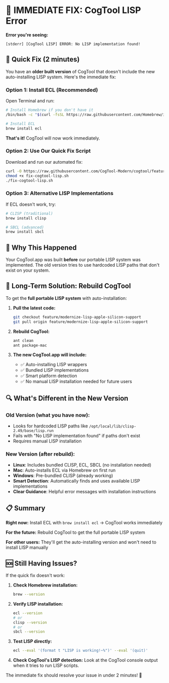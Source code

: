 # 🚨 IMMEDIATE FIX: CogTool LISP Error

**Error you're seeing:**
```
[stderr] [CogTool LISP] ERROR: No LISP implementation found!
```

## 🔧 **Quick Fix (2 minutes)**

You have an **older built version** of CogTool that doesn't include the new auto-installing LISP system. Here's the immediate fix:

### **Option 1: Install ECL (Recommended)**

Open Terminal and run:
```bash
# Install Homebrew if you don't have it
/bin/bash -c "$(curl -fsSL https://raw.githubusercontent.com/Homebrew/install/HEAD/install.sh)"

# Install ECL
brew install ecl
```

**That's it!** CogTool will now work immediately.

### **Option 2: Use Our Quick Fix Script**

Download and run our automated fix:
```bash
curl -O https://raw.githubusercontent.com/CogTool-Modern/cogtool/feature/modernize-lisp-apple-silicon-support/fix-cogtool-lisp.sh
chmod +x fix-cogtool-lisp.sh
./fix-cogtool-lisp.sh
```

### **Option 3: Alternative LISP Implementations**

If ECL doesn't work, try:
```bash
# CLISP (traditional)
brew install clisp

# SBCL (advanced)
brew install sbcl
```

## 🎯 **Why This Happened**

Your CogTool.app was built **before** our portable LISP system was implemented. The old version tries to use hardcoded LISP paths that don't exist on your system.

## 🚀 **Long-Term Solution: Rebuild CogTool**

To get the **full portable LISP system** with auto-installation:

1. **Pull the latest code:**
   ```bash
   git checkout feature/modernize-lisp-apple-silicon-support
   git pull origin feature/modernize-lisp-apple-silicon-support
   ```

2. **Rebuild CogTool:**
   ```bash
   ant clean
   ant package-mac
   ```

3. **The new CogTool.app will include:**
   - ✅ Auto-installing LISP wrappers
   - ✅ Bundled LISP implementations  
   - ✅ Smart platform detection
   - ✅ No manual LISP installation needed for future users

## 🔍 **What's Different in the New Version**

### **Old Version (what you have now):**
- Looks for hardcoded LISP paths like `/opt/local/lib/clisp-2.49/base/lisp.run`
- Fails with "No LISP implementation found" if paths don't exist
- Requires manual LISP installation

### **New Version (after rebuild):**
- **Linux**: Includes bundled CLISP, ECL, SBCL (no installation needed)
- **Mac**: Auto-installs ECL via Homebrew on first run
- **Windows**: Pre-bundled CLISP (already working)
- **Smart Detection**: Automatically finds and uses available LISP implementations
- **Clear Guidance**: Helpful error messages with installation instructions

## 📋 **Summary**

**Right now:** Install ECL with `brew install ecl` → CogTool works immediately

**For the future:** Rebuild CogTool to get the full portable LISP system

**For other users:** They'll get the auto-installing version and won't need to install LISP manually

## 🆘 **Still Having Issues?**

If the quick fix doesn't work:

1. **Check Homebrew installation:**
   ```bash
   brew --version
   ```

2. **Verify LISP installation:**
   ```bash
   ecl --version
   # or
   clisp --version
   # or  
   sbcl --version
   ```

3. **Test LISP directly:**
   ```bash
   ecl --eval '(format t "LISP is working!~%")' --eval '(quit)'
   ```

4. **Check CogTool's LISP detection:**
   Look at the CogTool console output when it tries to run LISP scripts.

The immediate fix should resolve your issue in under 2 minutes! 🎉